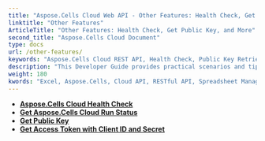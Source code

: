 ```yaml
---
title: "Aspose.Cells Cloud Web API - Other Features: Health Check, Get Public Key, and More"
linktitle: "Other Features"
ArticleTitle: "Other Features: Health Check, Get Public Key, and More"
second_title: "Aspose.Cells Cloud Document"
type: docs
url: /other-features/
keywords: "Aspose.Cells Cloud REST API, Health Check, Public Key Retrieval, Excel 2013, Excel 2016, Excel 2019, Excel 365"
description: "This Developer Guide provides practical scenarios and tips for utilizing specific features of Aspose.Cells for .NET, ensuring optimal Excel document appearance and enabling various use cases."
weight: 180
kwords: "Excel, Aspose.Cells, Cloud API, RESTful API, Spreadsheet Management, PDF Conversion, CSV Handling, JSON Processing, Markdown Support, Developer Documentation"
---
```

- **[Aspose.Cells Cloud Health Check](https://docs.aspose.cloud/cells/check-cloud-service-health/)**
- **[Get Aspose.Cells Cloud Run Status](https://docs.aspose.cloud/cells/get-aspose-cells-cloud-status/)**
- **[Get Public Key](https://docs.aspose.cloud/cells/get-public-key/)**
- **[Get Access Token with Client ID and Secret](https://docs.aspose.cloud/cells/post-access-token/)**
